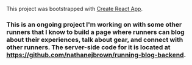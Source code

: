 This project was bootstrapped with [Create React App](https://github.com/facebook/create-react-app).

### This is an ongoing project I'm working on with some other runners that I know to build a page where runners can blog about their experiences, talk about gear, and connect with other runners. The server-side code for it is located at https://github.com/nathanejbrown/running-blog-backend.